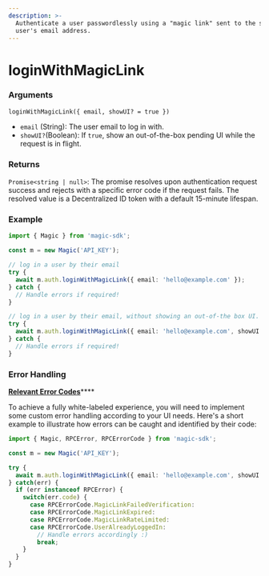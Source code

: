 ```yaml
---
description: >-
  Authenticate a user passwordlessly using a "magic link" sent to the specified
  user's email address.
---
```


# loginWithMagicLink

### Arguments

`loginWithMagicLink({ email, showUI? = true })`

* `email` \(String\): The user email to log in with.
* `showUI?`\(Boolean\): If `true`, show an out-of-the-box pending UI while the request is in flight.

### Returns

`Promise<string | null>`: The promise resolves upon authentication request success and rejects with a specific error code if the request fails. The resolved value is a Decentralized ID token with a default 15-minute lifespan.

### Example

```typescript
import { Magic } from 'magic-sdk';

const m = new Magic('API_KEY');

// log in a user by their email
try {
  await m.auth.loginWithMagicLink({ email: 'hello@example.com' });
} catch {
  // Handle errors if required!
}

// log in a user by their email, without showing an out-of-the box UI.
try {
  await m.auth.loginWithMagicLink({ email: 'hello@example.com', showUI: false });
} catch {
  // Handle errors if required!
}

```

### Error Handling

[**Relevant Error Codes**](../errors-and-warnings.md#magic-link-error-codes)\*\*\*\*

To achieve a fully white-labeled experience, you will need to implement some custom error handling according to your UI needs. Here's a short example to illustrate how errors can be caught and identified by their code:

```typescript
import { Magic, RPCError, RPCErrorCode } from 'magic-sdk';

const m = new Magic('API_KEY');

try {
  await m.auth.loginWithMagicLink({ email: 'hello@example.com', showUI: false });
} catch(err) {
  if (err instanceof RPCError) {
    switch(err.code) {
      case RPCErrorCode.MagicLinkFailedVerification:
      case RPCErrorCode.MagicLinkExpired:
      case RPCErrorCode.MagicLinkRateLimited:
      case RPCErrorCode.UserAlreadyLoggedIn:
        // Handle errors accordingly :)
        break;
    }
  }
}

```

